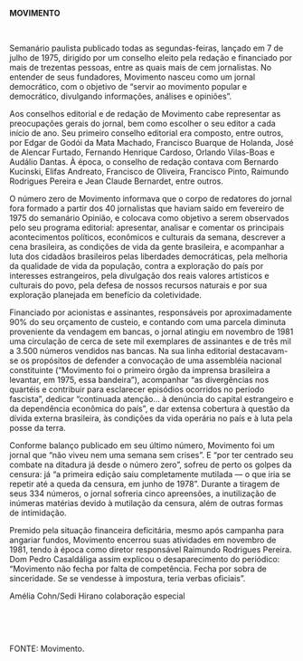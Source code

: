 **MOVIMENTO**

 

Semanário paulista publicado todas as segundas-feiras, lançado em 7 de
julho de 1975, dirigido por um conselho eleito pela redação e financiado
por mais de trezentas pessoas, entre as quais mais de cem jornalistas.
No entender de seus fundadores, Movimento nasceu como um jornal
democrático, com o objetivo de “servir ao movimento popular e
democrático, divulgando informações, análises e opiniões”.

Aos conselhos editorial e de redação de Movimento cabe representar as
preocupações gerais do jornal, bem como escolher o seu editor a cada
início de ano. Seu primeiro conselho editorial era composto, entre
outros, por Edgar de Godói da Mata Machado, Francisco Buarque de
Holanda, José de Alencar Furtado, Fernando Henrique Cardoso, Orlando
Vilas-Boas e Audálio Dantas. À época, o conselho de redação contava com
Bernardo Kucinski, Elifas Andreato, Francisco de Oliveira, Francisco
Pinto, Raimundo Rodrigues Pereira e Jean Claude Bernardet, entre outros.

O número zero de Movimento informava que o corpo de redatores do jornal
fora formado a partir dos 40 jornalistas que haviam saído em fevereiro
de 1975 do semanário Opinião, e colocava como objetivo a serem
observados pelo seu programa editorial: apresentar, analisar e comentar
os principais acontecimentos políticos, econômicos e culturais da
semana, descrever a cena brasileira, as condições de vida da gente
brasileira, e acompanhar a luta dos cidadãos brasileiros pelas
liberdades democráticas, pela melhoria da qualidade de vida da
população, contra a exploração do país por interesses estrangeiros, pela
divulgação dos reais valores artísticos e culturais do povo, pela defesa
de nossos recursos naturais e por sua exploração planejada em benefício
da coletividade.

Financiado por acionistas e assinantes, responsáveis por aproximadamente
90% do seu orçamento de custeio, e contando com uma parcela diminuta
proveniente da vendagem em bancas, o jornal atingiu em novembro de 1981
uma circulação de cerca de sete mil exemplares de assinantes e de três
mil a 3.500 números vendidos nas bancas. Na sua linha editorial
destacavam-se os propósitos de defender a convocação de uma assembléia
nacional constituinte (“Movimento foi o primeiro órgão da imprensa
brasileira a levantar, em 1975, essa bandeira”), acompanhar “as
divergências nos quartéis e contribuir para esclarecer episódios
ocorridos no período fascista”, dedicar “continuada atenção... à
denúncia do capital estrangeiro e da dependência econômica do país”, e
dar extensa cobertura à questão da dívida externa brasileira, às
condições da vida operária no país e à luta pela posse da terra.

Conforme balanço publicado em seu último número, Movimento foi um jornal
que “não viveu nem uma semana sem crises”. E “por ter centrado seu
combate na ditadura já desde o número zero”, sofreu de perto os golpes
da censura: já “a primeira edição saiu completamente mutilada — o que
iria se repetir até a queda da censura, em junho de 1978”. Durante a
tiragem de seus 334 números, o jornal sofreria cinco apreensões, a
inutilização de inúmeras matérias devido à mutilação da censura, além de
outras formas de intimidação.

Premido pela situação financeira deficitária, mesmo após campanha para
angariar fundos, Movimento encerrou suas atividades em novembro de 1981,
tendo à época como diretor responsável Raimundo Rodrigues Pereira. Dom
Pedro Casaldáliga assim explicou o desaparecimento do periódico:
“Movimento não fecha por falta de competência. Fecha por sobra de
sinceridade. Se se vendesse à impostura, teria verbas oficiais”.

Amélia Cohn/Sedi Hirano colaboração especial

 

 

FONTE: Movimento.

 
